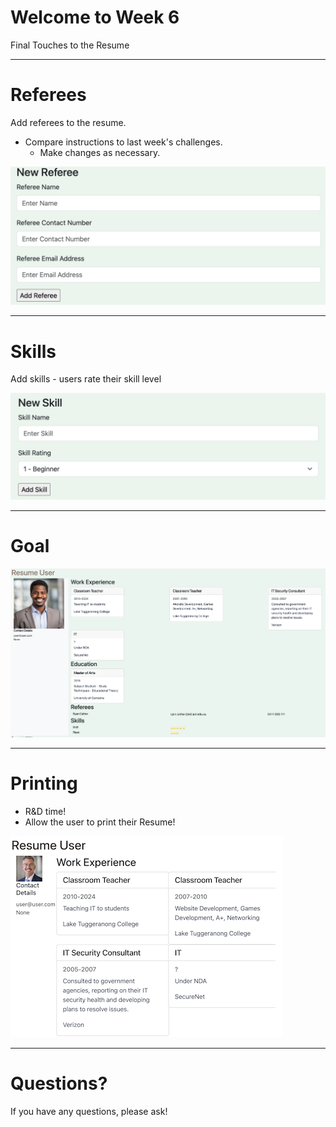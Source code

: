 # Welcome to Week 6

Final Touches to the Resume


---
# Referees

Add referees to the resume.

- Compare instructions to last week's challenges. 
	- Make changes as necessary.

![week6AddReferees](/WebDev/2-Digital-Applications/_topics/_images/week6AddReferees.png)

---
# Skills

Add skills - users rate their skill level

![week6AddSkills](/WebDev/2-Digital-Applications/_topics/_images/week6AddSkills.png)

---
# Goal

![resumeFinalFull](/WebDev/_shared/Projects/ANH/images/resumeFinalFull.png)

---

# Printing

- R&D time!
- Allow the user to print their Resume!

![resumeFinalPrintFail](/WebDev/_shared/Projects/ANH/images/resumeFinalPrintFailSmall.png)

---


# Questions?

If you have any questions, please ask!